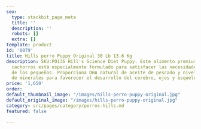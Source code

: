 ```yaml
---
seo:
  type: stackbit_page_meta
  title: ''
  description: ''
  robots: []
  extra: []
template: product
id: '0079'
title: Hills perro Puppy Original 30 Lb 13.6 Kg
description: SKU:PO136 Hill's Science Diet Puppy. Este alimento premium seco para
  cachorros está especialmente formulado para satisfacer las necesidades nutricionales
  de los pequeños. Proporciona DHA natural de aceite de pescado y niveles óptimos
  de minerales para favorecer el desarrollo del cerebro, ojos y esqueleto.
price: '1,650'
order: 
default_thumbnail_image: "/images/hills-perro-puppy-original.jpg"
default_original_image: "/images/hills-perro-puppy-original.jpg"
category: src/pages/category/perros-hills.md
featured: false

---
```

